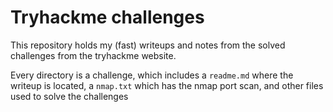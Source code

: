 # Tryhackme challenges

This repository holds my (fast) writeups and notes from the solved challenges from the tryhackme website.

Every directory is a challenge, which includes a `readme.md` where the writeup is located, a `nmap.txt` which has the nmap port scan, and other files used to solve the challenges